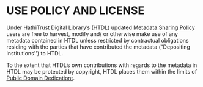 # USE POLICY AND LICENSE
Under HathiTrust Digital Library’s (HTDL) updated [Metadata Sharing Policy](URL 'https://www.hathitrust.org/metadata-sharing-policy-2019') users are free to harvest, modify and/ or otherwise make use of any metadata contained in HTDL unless restricted by contractual obligations residing with the parties that have contributed the metadata (“Depositing Institutions'') to HTDL. 

To the extent that HTDL’s own contributions with regards to the metadata in HTDL may be protected by copyright, HTDL places them within the limits of [Public Domain Dedicationt](URL 'https://creativecommons.org/publicdomain/zero/1.0/CC0').
